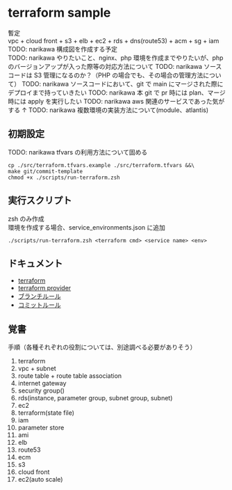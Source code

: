 # terraform sample

暫定  
vpc + cloud front + s3 + elb + ec2 + rds + dns(route53) + acm + sg + iam  
TODO: narikawa 構成図を作成する予定  
TODO: narikawa やりたいこと、nginx、php 環境を作成までやりたいが、php のバージョンアップが入った際等の対応方法について
TODO: narikawa ソースコードは S3 管理になるのか？（PHP の場合でも、その場合の管理方法について）
TODO: narikawa ソースコードにおいて、git で main にマージされた際にデプロイまで持っていきたい
TODO: narikawa 本 git で pr 時には plan、マージ時には apply を実行したい
TODO: narikawa aws 関連のサービスであった気がする ↑
TODO: narikawa 複数環境の実装方法について(module、atlantis)

## 初期設定

TODO: narikawa tfvars の利用方法について固める

```shell
cp ./src/terraform.tfvars.example ./src/terraform.tfvars &&\
make git/commit-template
chmod +x ./scripts/run-terraform.zsh
```

## 実行スクリプト

zsh のみ作成  
環境を作成する場合、service_environments.json に追加

```shell
./scripts/run-terraform.zsh <terraform cmd> <service name> <env>
```

## ドキュメント

- [terraform](https://developer.hashicorp.com/terraform)
- [terraform provider](https://registry.terraform.io/browse/providers)
- [ブランチルール](./docs/git/branch.md)
- [コミットルール](./docs/git/commit.md)

## 覚書

手順（各種それぞれの役割については、別途調べる必要がありそう）

1. terraform
2. vpc + subnet
3. route table + route table association
4. internet gateway
5. security group()
6. rds(instance, parameter group, subnet group, subnet)
7. ec2
8. terraform(state file)
9. iam
10. parameter store
11. ami
12. elb
13. route53
14. ecm
15. s3
16. cloud front
17. ec2(auto scale)
